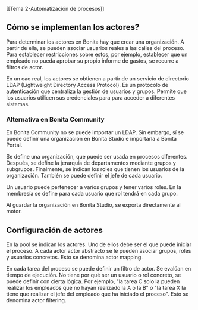 [[Tema 2-Automatización de procesos]]

## Cómo se implementan los actores?
Para determinar los actores en Bonita hay que crear una organización. A partir de ella, se pueden asociar usuarios reales a las calles del proceso. Para establecer restricciones sobre estos, por ejemplo, establecer que un empleado no pueda aprobar su propio informe de gastos, se recurre a filtros de actor.

En un cao real, los actores se obtienen a partir de un servicio de directorio LDAP (Lightweight Directory Access Protocol). Es un protocolo de autenticación que centraliza la gestión de usuarios y grupos. Permite que los usuarios utilicen sus credenciales para para acceder a diferentes sistemas.

### Alternativa en Bonita Community
En Bonita Community no se puede importar un LDAP. Sin embargo, sí se puede definir una organización en Bonita Studio e importarla a Bonita Portal.

Se define una organización, que puede ser usada en procesos diferentes. Después, se define la jerarquía de departamentos mediante grupos y subgrupos. Finalmente, se indican los roles que tienen los usuarios de la organización. También se puede definir el jefe de cada usuario.

Un usuario puede pertenecer a varios grupos y tener varios roles. En la membresía se define para cada usuario que rol tendrá en cada grupo.

Al guardar la organización en Bonita Studio, se exporta directamente al motor.

## Configuración de actores
En la pool se indican los actores. Uno de ellos debe ser el que puede iniciar el proceso. A cada actor actor abstracto se le pueden asociar grupos, roles y usuarios concretos. Esto se denomina actor mapping.

En cada tarea del proceso se puede definir un filtro de actor. Se evalúan en tiempo de ejecución. No tiene por qué ser un usuario o rol concreto, se puede definir con cierta lógica. Por ejemplo, "la tarea C solo la pueden realizar los empleados que no hayan realizado la A o la B" o "la tarea X la tiene que realizar el jefe del empleado que ha iniciado el proceso". Esto se denomina actor filtering.